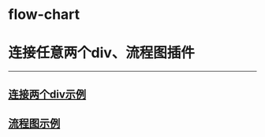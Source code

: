 # flow-chart
连接任意两个div、流程图插件
====

----
[连接两个div示例](http://shuchaowen.com/public/flow-chart/connecting-line.html)
----
 [流程图示例](http://shuchaowen.com/public/flow-chart/index.html)
----
